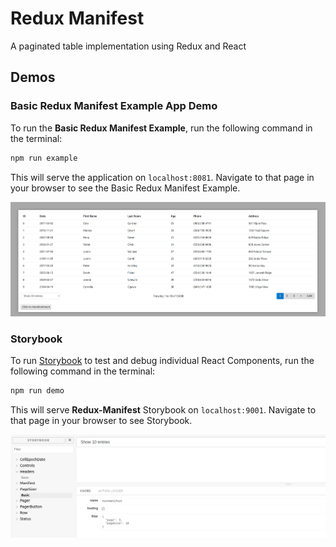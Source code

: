 # Redux Manifest
A paginated table implementation using Redux and React

## Demos
### Basic Redux Manifest Example App Demo

To run the **Basic Redux Manifest Example**, run the following command in the terminal:
```bash
npm run example
```
This will serve the application on `localhost:8081`.  Navigate to that page in your browser to see the Basic Redux Manifest Example.

![Alt text](/docs/basic-redux-manifest-example.png?raw=true "Optional Title")

### Storybook

To run [Storybook](https://github.com/storybooks/storybook) to test and debug individual React Components, run the following command in the terminal:
```bash
npm run demo
```
This will serve **Redux-Manifest** Storybook on `localhost:9001`.  Navigate to that page in your browser to see Storybook.

![Alt text](/docs/redux-manifest-storybook.png?raw=true "Optional Title")